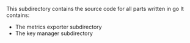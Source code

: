This subdirectory contains the source code for all parts written in go
It contains:
- The metrics exporter subdirectory
- The key manager subdirectory